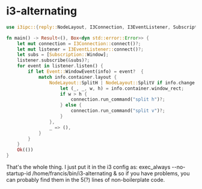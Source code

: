 # i3-alternating
~~~~rust
use i3ipc::{reply::NodeLayout, I3Connection, I3EventListener, Subscription, event::Event, event::inner::WindowChange};

fn main() -> Result<(), Box<dyn std::error::Error>> {
    let mut connection = I3Connection::connect()?;
    let mut listener = I3EventListener::connect()?;
    let subs = [Subscription::Window];
    listener.subscribe(&subs)?;
    for event in listener.listen() {
        if let Event::WindowEvent(info) = event?  {
            match info.container.layout {
                NodeLayout::SplitH | NodeLayout::SplitV if info.change == WindowChange::New => {
                    let (_, _, w, h) = info.container.window_rect;
                    if w > h {
                        connection.run_command("split h")?;
                    } else {
                        connection.run_command("split v")?;
                    }
                },
                _ => (),
            }
        }
    }
    Ok(())
}
~~~~

That's the whole thing. I just put it in the i3 config as:
exec_always --no-startup-id /home/francis/bin/i3-alternating &
so if you have problems, you can probably find them in the 5(?) lines of non-boilerplate code.
